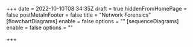 +++
date = 2022-10-10T08:34:35Z
draft = true
hiddenFromHomePage = false
postMetaInFooter = false
title = "Network Forensics"
[flowchartDiagrams]
enable = false
options = ""
[sequenceDiagrams]
enable = false
options = ""

+++
